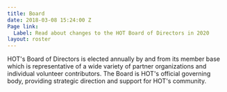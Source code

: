 ```yaml
---
title: Board
date: 2018-03-08 15:24:00 Z
Page link:
  Label: Read about changes to the HOT Board of Directors in 2020
layout: roster
---
```


HOT's Board of Directors is elected annually by and from its member base which is representative of a wide variety of partner organizations and individual volunteer contributors. The Board is HOT's official governing body, providing strategic direction and support for HOT's community.
